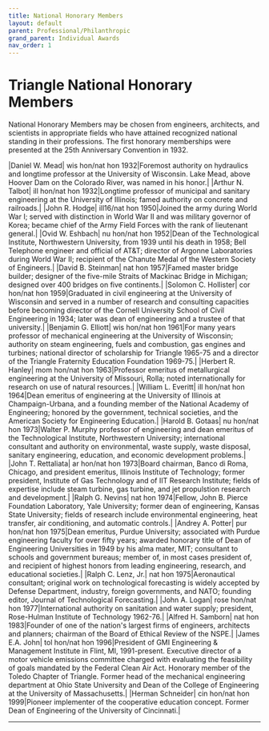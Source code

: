 ```yaml
---
title: National Honorary Members
layout: default
parent: Professional/Philanthropic
grand_parent: Individual Awards
nav_order: 1
---
```

# Triangle National Honorary Members

National Honorary Members may be chosen from engineers, architects, and scientists in appropriate fields who have attained recognized national standing in their professions. The first honorary memberships were presented at the 25th Anniversary Convention in 1932.

|Daniel W. Mead|  wis hon/nat hon 1932|Foremost authority on hydraulics and longtime professor at the University of Wisconsin. Lake Mead, above Hoover Dam on the Colorado River, was named in his honor.|
|Arthur N. Talbot|  ill hon/nat hon 1932|Longtime professor of municipal and sanitary engineering at the University of Illinois; famed authority on concrete and railroads.|
|John R. Hodge|  ill16/nat hon 1950|Joined the army during World War I; served with distinction in World War II and was military governor of Korea; became chief of the Army Field Forces with the rank of lieutenant general.|
|Ovid W. Eshbach|  nu hon/nat hon 1952|Dean of the Technological Institute, Northwestern University, from 1939 until his death in 1958; Bell Telephone engineer and official of AT&amp;T; director of Argonne Laboratories during World War II; recipient of the Chanute Medal of the Western Society of Engineers.|
|David B. Steinman|  nat hon 1957|Famed master bridge builder; designer of the five-mile Straits of Mackinac Bridge in Michigan; designed over 400 bridges on five continents.|
|Solomon C. Hollister|  cor hon/nat hon 1959|Graduated in civil engineering at the University of Wisconsin and served in a number of research and consulting capacities before becoming director of the Cornell University School of Civil Engineering in 1934; later was dean of engineering and a trustee of that university.|
|Benjamin G. Elliott|  wis hon/nat hon 1961|For many years professor of mechanical engineering at the University of Wisconsin; authority on steam engineering, fuels and combustion, gas engines and turbines; national director of scholarship for Triangle 1965-75 and a director of the Triangle Fraternity Education Foundation 1969-75.|
|Herbert R. Hanley|  mom hon/nat hon 1963|Professor emeritus of metallurgical engineering at the University of Missouri, Rolla; noted internationally for research on use of natural resources.|
|William L. Everitt|  ill hon/nat hon 1964|Dean emeritus of engineering at the University of Illinois at Champaign-Urbana, and a founding member of the National Academy of Engineering; honored by the government, technical societies, and the American Society for Engineering Education.|
|Harold B. Gotaas|  nu hon/nat hon 1973|Walter P. Murphy professor of engineering and dean emeritus of the Technological Institute, Northwestern University; international consultant and authority on environmental, waste supply, waste disposal, sanitary engineering, education, and economic development problems.|
|John T. Rettaliata|  ar hon/nat hon 1973|Board chairman, Banco di Roma, Chicago, and president emeritus, Illinois Institute of Technology; former president, Institute of Gas Technology and of IIT Research Institute; fields of expertise include steam turbine, gas turbine, and jet propulstion research and development.|
|Ralph G. Nevins|  nat hon 1974|Fellow, John B. Pierce Foundation Laboratory, Yale University; former dean of engineering, Kansas State University; fields of research include environmental engineering, heat transfer, air conditioning, and automatic controls.|
|Andrey A. Potter|  pur hon/nat hon 1975|Dean emeritus, Purdue University; associated with Purdue engineering faculty for over fifty years; awarded honorary title of Dean of Engineering Universities in 1949 by his alma mater, MIT; consultant to schools and government bureaus; member of, in most cases president of, and recipient of highest honors from leading engineering, research, and educational societies.|
|Ralph C. Lenz, Jr.|  nat hon 1975|Aeronautical consultant; original work on technological forecasting is widely accepted by Defense Department, industry, foreign governments, and NATO; founding editor, Journal of Technological Forecasting.|
|John A. Logan|  rose hon/nat hon 1977|International authority on sanitation and water supply; president, Rose-Hulman Institute of Technology 1962-76.|
|Alfred H. Samborn|  nat hon 1983|Founder of one of the nation's largest firms of engineers, architects and planners; chairman of the Board of Ethical Review of the NSPE.|
|James E.A. John| tol hon/nat hon 1996|President of GMI Engineering &amp; Management Institute in Flint, MI, 1991-present. Executive director of a motor vehicle emissions committee charged with evaluating the feasibility of goals mandated by the Federal Clean Air Act. Honorary member of the Toledo Chapter of Triangle. Former head of the mechanical engineering department at Ohio State University and Dean of the College of Engineering at the University of Massachusetts.|
|Herman Schneider| cin hon/nat hon 1999|Pioneer implementer of the cooperative education concept. Former Dean of Engineering of the University of Cincinnati.|


----